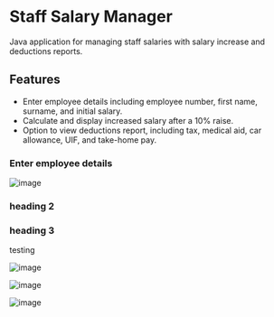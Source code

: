 # Staff Salary Manager
Java application for managing staff salaries with salary increase and deductions reports.

## Features
- Enter employee details including employee number, first name, surname, and initial salary.
- Calculate and display increased salary after a 10% raise.
- Option to view deductions report, including tax, medical aid, car allowance, UIF, and take-home pay.

### Enter employee details
![image](https://github.com/basgbasg/test/assets/133644970/f8cf8026-6713-4e17-99dd-3fd75a626d6c)
### heading 2

### heading 3

testing



![image](https://github.com/basgbasg/test/assets/133644970/50b35c71-633d-478f-b2c8-bc4a20bec48c)

![image](https://github.com/basgbasg/test/assets/133644970/eb8d883e-8c7e-41b4-8f9b-6095ab0142c4)

![image](https://github.com/basgbasg/test/assets/133644970/de5d06b2-4b62-4799-aa84-d3c44b993fe7)
